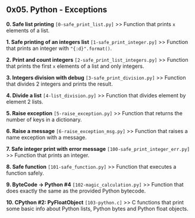 ## 0x05. Python - Exceptions

**0. Safe list printing** `[0-safe_print_list.py]` >> Function that prints `x` elements of a list.

**1. Safe printing of an integers list** `[1-safe_print_integer.py]` >> Function that prints an integer with `"{:d}".format()`.

**2. Print and count integers** `[2-safe_print_list_integers.py]` >> Function that prints the first `x` elements of a list and only integers.

**3. Integers division with debug** `[3-safe_print_division.py]` >> Function that divides 2 integers and prints the result.

**4. Divide a list** `[4-list_division.py]` >> Function that divides element by element 2 lists.

**5. Raise exception** `[5-raise_exception.py]` >> Function that returns the number of keys in a dictionary.

**6. Raise a message** `[6-raise_exception_msg.py]` >> Function that raises a name exception with a message.

**7. Safe integer print with error message** `[100-safe_print_integer_err.py]` >> Function that prints an integer.

**8. Safe function** `[101-safe_function.py]` >> Function that executes a function safely.

**9. ByteCode -> Python #4** `[102-magic_calculation.py]` >> Function that does exactly the same as the provided Python bytecode.

**10. CPython #2: PyFloatObject** `[103-python.c]` >> C functions that print some basic info about Python lists, Python bytes and Python float objects.
